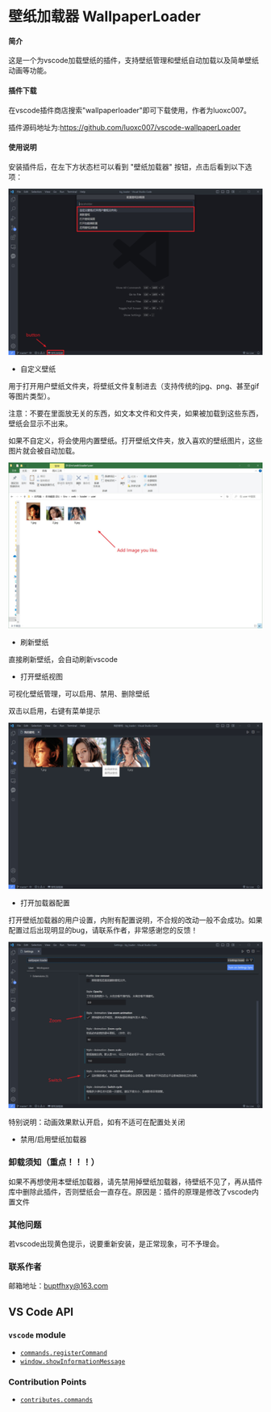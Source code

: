 # 壁纸加载器 WallpaperLoader

#### 简介

这是一个为vscode加载壁纸的插件，支持壁纸管理和壁纸自动加载以及简单壁纸动画等功能。



#### 插件下载

在vscode插件商店搜索"wallpaperloader"即可下载使用，作者为luoxc007。

插件源码地址为:https://github.com/luoxc007/vscode-wallpaperLoader



#### 使用说明

安装插件后，在左下方状态栏可以看到 "壁纸加载器" 按钮，点击后看到以下选项：

![打开自定义目录](https://raw.githubusercontent.com/luoxc007/vscode-wallpaperLoader/main/media/md_img/open_config.jpg)

- 自定义壁纸

用于打开用户壁纸文件夹，将壁纸文件复制进去（支持传统的jpg、png、甚至gif等图片类型）。

注意：不要在里面放无关的东西，如文本文件和文件夹，如果被加载到这些东西，壁纸会显示不出来。

如果不自定义，将会使用内置壁纸。打开壁纸文件夹，放入喜欢的壁纸图片，这些图片就会被自动加载。

![自定义壁纸](https://raw.githubusercontent.com/luoxc007/vscode-wallpaperLoader/main/media/md_img/user_dir.jpg)

- 刷新壁纸

直接刷新壁纸，会自动刷新vscode

- 打开壁纸视图

可视化壁纸管理，可以启用、禁用、删除壁纸

双击以启用，右键有菜单提示

![打开壁纸视图](https://raw.githubusercontent.com/luoxc007/vscode-wallpaperLoader/main/media/md_img/view_manager.jpg)

- 打开加载器配置

打开壁纸加载器的用户设置，内附有配置说明，不合规的改动一般不会成功。如果配置过后出现明显的bug，请联系作者，非常感谢您的反馈！

![打开加载器配置](https://raw.githubusercontent.com/luoxc007/vscode-wallpaperLoader/main/media/md_img/settings.jpg)

特别说明：动画效果默认开启，如有不适可在配置处关闭

- 禁用/启用壁纸加载器

### 卸载须知（重点！！！）

如果不再想使用本壁纸加载器，请先禁用掉壁纸加载器，待壁纸不见了，再从插件库中删除此插件，否则壁纸会一直存在。原因是：插件的原理是修改了vscode内置文件



### 其他问题

若vscode出现黄色提示，说要重新安装，是正常现象，可不予理会。



### 联系作者

邮箱地址：buptfhxy@163.com



## VS Code API

### `vscode` module

- [`commands.registerCommand`](https://code.visualstudio.com/api/references/vscode-api#commands.registerCommand)
- [`window.showInformationMessage`](https://code.visualstudio.com/api/references/vscode-api#window.showInformationMessage)

### Contribution Points

- [`contributes.commands`](https://code.visualstudio.com/api/references/contribution-points#contributes.commands)

